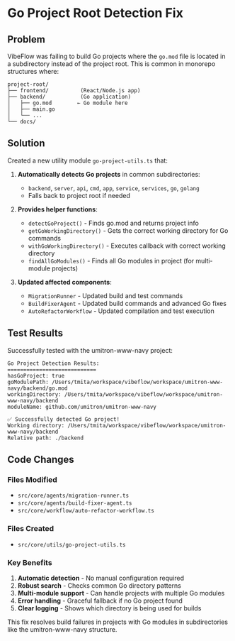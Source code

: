 # Go Project Root Detection Fix

## Problem

VibeFlow was failing to build Go projects where the `go.mod` file is located in a subdirectory instead of the project root. This is common in monorepo structures where:

```
project-root/
├── frontend/          (React/Node.js app)
├── backend/           (Go application)
│   ├── go.mod        ← Go module here
│   ├── main.go
│   └── ...
└── docs/
```

## Solution

Created a new utility module `go-project-utils.ts` that:

1. **Automatically detects Go projects** in common subdirectories:
   - `backend`, `server`, `api`, `cmd`, `app`, `service`, `services`, `go`, `golang`
   - Falls back to project root if needed

2. **Provides helper functions**:
   - `detectGoProject()` - Finds go.mod and returns project info
   - `getGoWorkingDirectory()` - Gets the correct working directory for Go commands
   - `withGoWorkingDirectory()` - Executes callback with correct working directory
   - `findAllGoModules()` - Finds all Go modules in project (for multi-module projects)

3. **Updated affected components**:
   - `MigrationRunner` - Updated build and test commands
   - `BuildFixerAgent` - Updated build commands and advanced Go fixes
   - `AutoRefactorWorkflow` - Updated compilation and test execution

## Test Results

Successfully tested with the umitron-www-navy project:

```
Go Project Detection Results:
============================
hasGoProject: true
goModulePath: /Users/tmita/workspace/vibeflow/workspace/umitron-www-navy/backend/go.mod
workingDirectory: /Users/tmita/workspace/vibeflow/workspace/umitron-www-navy/backend
moduleName: github.com/umitron/umitron-www-navy

✅ Successfully detected Go project!
Working directory: /Users/tmita/workspace/vibeflow/workspace/umitron-www-navy/backend
Relative path: ./backend
```

## Code Changes

### Files Modified
- `src/core/agents/migration-runner.ts`
- `src/core/agents/build-fixer-agent.ts`
- `src/core/workflow/auto-refactor-workflow.ts`

### Files Created
- `src/core/utils/go-project-utils.ts`

### Key Benefits
1. **Automatic detection** - No manual configuration required
2. **Robust search** - Checks common Go directory patterns
3. **Multi-module support** - Can handle projects with multiple Go modules
4. **Error handling** - Graceful fallback if no Go project found
5. **Clear logging** - Shows which directory is being used for builds

This fix resolves build failures in projects with Go modules in subdirectories like the umitron-www-navy structure.